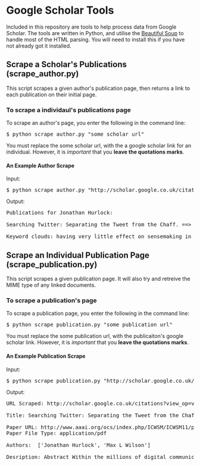 # Google Scholar Tools
Included in this repository are tools to help process data from Google Scholar. The tools are written in Python, and utilise the [Beautiful Soup](http://www.crummy.com/software/BeautifulSoup/) to handle most of the HTML parsing. You will need to install this if you have not already got it installed.

## Scrape a Scholar's Publications (scrape_author.py)
This script scrapes a given author's publication page, then returns a link to each publication on their initial page.

### To scrape a individaul's publications page
To scrape an author's page, you enter the following in the command line:
<pre>$ python scrape_author.py "some scholar url"</pre>
You must replace the some scholar url, with the a google scholar link for an individual. However, it is *important* that you **leave the quotations marks**.
#### An Example Author Scrape
Input:
<pre>$ python scrape_author.py "http://scholar.google.co.uk/citations?user=pu0mIWgAAAAJ&hl=en"</pre>
Output:
<pre>Publications for Jonathan Hurlock:

Searching Twitter: Separating the Tweet from the Chaff. ==> http://scholar.google.co.uk/citations?view_op=view_citation&hl=en&oe=ASCII&user=pu0mIWgAAAAJ&citation_for_view=pu0mIWgAAAAJ:u5HHmVD_uO8C

Keyword clouds: having very little effect on sensemaking in web search engines ==> http://scholar.google.co.uk/citations?view_op=view_citation&hl=en&oe=ASCII&user=pu0mIWgAAAAJ&citation_for_view=pu0mIWgAAAAJ:u-x6o8ySG0sC</pre>

## Scrape an Individual Publication Page (scrape_publication.py)
This script scrapes a given publication page. It will also try and retreive the MIME type of any linked documents.
### To scrape a publication's page
To scrape a publication page, you enter the following in the command line:
<pre>$ python scrape_publication.py "some publication url"</pre>
You must replace the some publication url, with the publicaiton's google scholar link. However, it is *important* that you **leave the quotations marks**.
#### An Example Publication Scrape
Input:
<pre>$ python scrape_publication.py "http://scholar.google.co.uk/citations?view_op=view_citation&hl=en&user=pu0mIWgAAAAJ&citation_for_view=pu0mIWgAAAAJ:u5HHmVD_uO8C"</pre>
Output:
<pre>URL Scraped: http://scholar.google.co.uk/citations?view_op=view_citation&hl=en&user=pu0mIWgAAAAJ&citation_for_view=pu0mIWgAAAAJ:u5HHmVD_uO8C

Title: Searching Twitter: Separating the Tweet from the Chaff.

Paper URL: http://www.aaai.org/ocs/index.php/ICWSM/ICWSM11/paper/download/2819/3284
Paper File Type: application/pdf

Authors:  ['Jonathan Hurlock', 'Max L Wilson']

Desription: Abstract Within the millions of digital communications posted in online social networks, thereis undoubtedly some valuable and useful information. Although a large portion of socialmedia content is considered to be babble, research shows that people share useful links,provide recommendations to friends, answer questions, and solve problems. In this paper,we report on a qualitative investigation into the different factors that make tweets 'useful'and'not useful'for a set of common search tasks. The investigation found 16 features that help...</pre>
